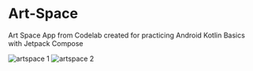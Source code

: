 # Art-Space
Art Space App from Codelab created for practicing Android Kotlin Basics with Jetpack Compose

![artspace 1](https://github.com/calvmlay/Art-Space/assets/46027189/13442aa6-9db7-4978-9173-c62678223d90)
![artspace 2](https://github.com/calvmlay/Art-Space/assets/46027189/fba5ad09-c16d-41af-8ee0-bc4448504207)
